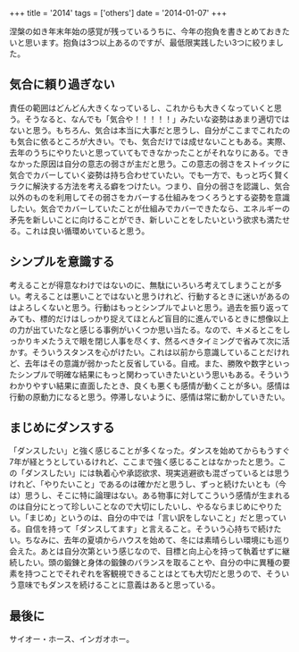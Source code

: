+++
title = '2014'
tags = ['others']
date = '2014-01-07'
+++

涅槃の如き年末年始の感覚が残っているうちに、今年の抱負を書きとめておきたいと思います。抱負は3つ以上あるのですが、最低限実践したい3つに絞りました。

<!--more-->

## 気合に頼り過ぎない

責任の範囲はどんどん大きくなっているし、これからも大きくなっていくと思う。そうなると、なんでも「気合や！！！！！」みたいな姿勢はあまり適切ではないと思う。もちろん、気合は本当に大事だと思うし、自分がここまでこれたのも気合に依るところが大きい。でも、気合だけでは成せないこともある。実際、去年のうちにやりたいと思っていてもできなかったことがそれなりにある。できなかった原因は自分の意志の弱さが主だと思う。この意志の弱さをストイックに気合でカバーしていく姿勢は持ち合わせていたい。でも一方で、もっと巧く賢くラクに解決する方法を考える癖をつけたい。つまり、自分の弱さを認識し、気合以外のものを利用してその弱さをカバーする仕組みをつくろうとする姿勢を意識したい。気合でカバーしていたことが仕組みでカバーできたなら、エネルギーの矛先を新しいことに向けることができ、新しいことをしたいという欲求も満たせる。これは良い循環めいていると思う。

## シンプルを意識する

考えることが得意なわけではないのに、無駄にいろいろ考えてしまうことが多い。考えることは悪いことではないと思うけれど、行動するときに迷いがあるのはよろしくないと思う。行動はもっとシンプルでよいと思う。過去を振り返ってみても、標的だけはしっかり捉えてほとんど盲目的に進んでいるときに想像以上の力が出ていたなと感じる事例がいくつか思い当たる。なので、キメるとこをしっかりキメたうえで眼を閉じ人事を尽くす、然るべきタイミングで省みて次に活かす。そういうスタンスを心がけたい。これは以前から意識していることだけれど、去年はその意識が弱かったと反省している。自戒。また、勝敗や数字といったシンプルで明確な結果にもっと関わっていきたいという思いもある。そういうわかりやすい結果に直面したとき、良くも悪くも感情が動くことが多い。感情は行動の原動力になると思う。停滞しないように、感情は常に動かしていきたい。

## まじめにダンスする

「ダンスしたい」と強く感じることが多くなった。ダンスを始めてからもうすぐ7年が経とうとしているけれど、ここまで強く感じることはなかったと思う。この「ダンスしたい」には執着心や承認欲求、現実逃避欲も混ざっているとは思うけれど、「やりたいこと」であるのは確かだと思うし、ずっと続けたいとも（今は）思うし、そこに特に論理はない。ある物事に対してこういう感情が生まれるのは自分にとって珍しいことなので大切にしたいし、やるならまじめにやりたい。「まじめ」というのは、自分の中では「言い訳をしないこと」だと思っている。自信を持って「ダンスしてます」と言えること。そういう心持ちで続けたい。ちなみに、去年の夏頃からハウスを始めて、冬には素晴らしい環境にも巡り会えた。あとは自分次第という感じなので、目標と向上心を持って執着せずに継続したい。頭の鍛錬と身体の鍛錬のバランスを取ることや、自分の中に異種の要素を持つことでそれぞれを客観視できることはとても大切だと思うので、そういう意味でもダンスを続けることに意義はあると思っている。

## 最後に

サイオー・ホース、インガオホー。
